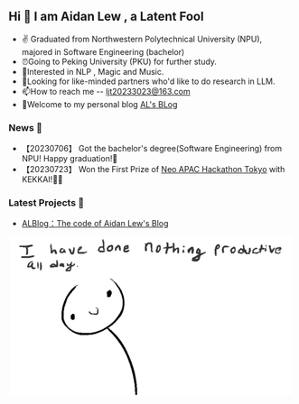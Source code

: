 ## Hi 👋 I am Aidan Lew ,  a Latent Fool

- ✌ Graduated from Northwestern Polytechnical University (NPU), majored in Software Engineering (bachelor)
- ⏰Going to Peking University (PKU) for further study.
- 👀Interested in NLP , Magic and Music.
- 💞️Looking for like-minded partners who'd like to do research in LLM. 
- 📫How to reach me -- ljt20233023@163.com
- 🌝Welcome to my personal blog [AL's BLog](http://www.yuguang.zone/)

### News 📰
- 【20230706】 Got the bachelor's degree(Software Engineering) from NPU! Happy graduation!🎉
- 【20230723】 Won the First Prize of [Neo APAC Hackathon Tokyo](https://hackathon.neo.org/station/tokyo/) with KEKKAI!🎉🎉

### Latest Projects 💌
- [ALBlog：The code of Aidan Lew's Blog](https://github.com/AL-377/ALBlog)

<div  align="center">
<img src="https://github.com/AL-377/AL-377/blob/main/me.gif">  
</div>

